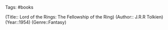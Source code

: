 Tags: #books

(Title:: Lord of the Rings: The Fellowship of the Ring)
(Author:: J.R.R Tolkien)
(Year::1954)
(Genre::Fantasy)









